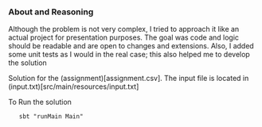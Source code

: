 ### About and Reasoning

Although the problem is not very complex, I tried to approach it like an actual project for presentation purposes.
The goal was code and logic should be readable and are open to changes and extensions.
Also, I added some unit tests as I would in the real case; this also helped me to develop the solution

Solution for the (assignment)[assignment.csv]. The input file is located in (input.txt)[src/main/resources/input.txt]

To Run the solution
```
   sbt "runMain Main"
```

